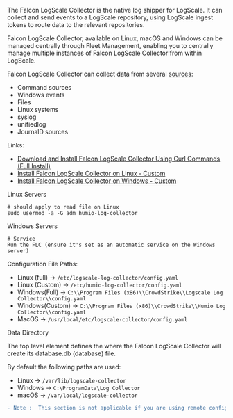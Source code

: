  The Falcon LogScale Collector is the native log shipper for LogScale. It can collect and send events to a LogScale repository, using LogScale ingest tokens to route data to the relevant repositories.

Falcon LogScale Collector, available on Linux, macOS and Windows can be managed centrally through Fleet Management, enabling you to centrally manage multiple instances of Falcon LogScale Collector from within LogScale.

Falcon LogScale Collector can collect data from several [sources](https://library.humio.com/falcon-logscale-collector/log-collector-config-common-sources.html):
- Command sources
- Windows events
- Files
- Linux systems
- syslog
- unifiedlog
- JournalD sources

Links:
- [Download and Install Falcon LogScale Collector Using Curl Commands (Full Install)](https://library.humio.com/falcon-logscale-collector/log-collector-install-full.html)
- [Install Falcon LogScale Collector on Linux - Custom](https://library.humio.com/falcon-logscale-collector/log-collector-install-custom-linux.html)
- [Install Falcon LogScale Collector on Windows - Custom](https://library.humio.com/falcon-logscale-collector/log-collector-install-custom-windows.html)

Linux Servers
```
# should apply to read file on Linux
sudo usermod -a -G adm humio-log-collector
```
Windows Servers
```
# Service
Run the FLC (ensure it's set as an automatic service on the Windows server)
```
Configuration File Paths:
- Linux (full) → `/etc/logscale-log-collector/config.yaml`
- Linux (Custom) → `/etc/humio-log-collector/config.yaml`
- Windows(Full) → `C:\\Program Files (x86)\\CrowdStrike\\Logscale Log Collector\\config.yaml`
- Windows(Custom) → `C:\\Program Files (x86)\\CrowdStrike\\Humio Log Collector\\config.yaml`
- MacOS → `/usr/local/etc/logscale-collector/config.yaml `

Data Directory

The top level element defines the where the Falcon LogScale Collector will create its database.db (database) file.

By default the following paths are used:
- Linux → `/var/lib/logscale-collector`
- Windows → `C:\ProgramData\Log Collector`
- macOS → `/var/local/logscale-collector `
```diff
- Note :  This section is not applicable if you are using remote configuration management and must not be included.
```
